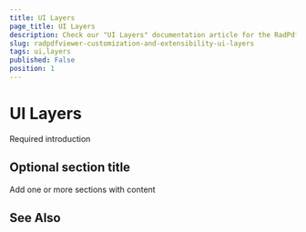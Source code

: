 ```yaml
---
title: UI Layers
page_title: UI Layers
description: Check our "UI Layers" documentation article for the RadPdfViewer WPF control.
slug: radpdfviewer-customization-and-extensibility-ui-layers
tags: ui,layers
published: False
position: 1
---
```


# UI Layers



Required introduction

## Optional section title

Add one or more sections with content

## See Also
